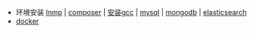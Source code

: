 
* 环境安装 [lnmp](nginx/nginx.md) | [composer](composer/composer.md) | [安装gcc](gcc) | [mysql](mysql/mysql.md) | [mongodb](mongodb/mongodb.md) | [elasticsearch](elasticsearch/elasticsearch.md)
* [docker](docker/docker.md)